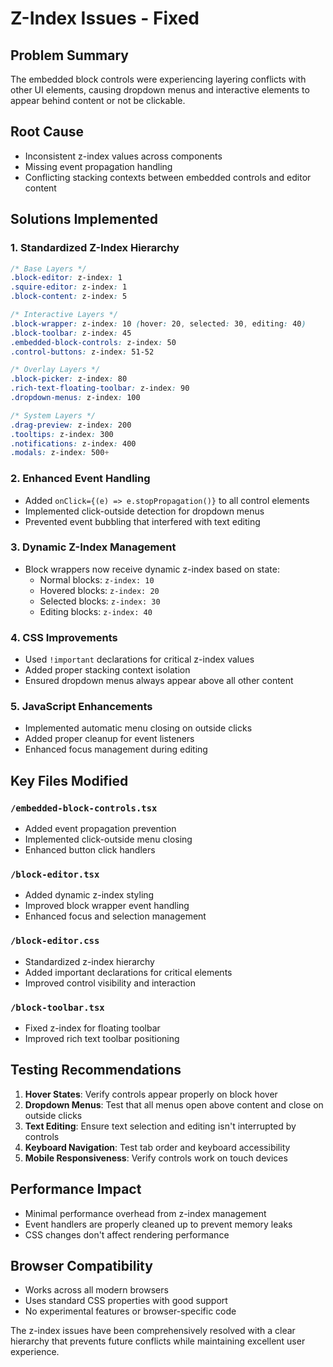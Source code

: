 # Z-Index Issues - Fixed

## Problem Summary
The embedded block controls were experiencing layering conflicts with other UI elements, causing dropdown menus and interactive elements to appear behind content or not be clickable.

## Root Cause
- Inconsistent z-index values across components
- Missing event propagation handling
- Conflicting stacking contexts between embedded controls and editor content

## Solutions Implemented

### 1. **Standardized Z-Index Hierarchy**
```css
/* Base Layers */
.block-editor: z-index: 1
.squire-editor: z-index: 1
.block-content: z-index: 5

/* Interactive Layers */
.block-wrapper: z-index: 10 (hover: 20, selected: 30, editing: 40)
.block-toolbar: z-index: 45
.embedded-block-controls: z-index: 50
.control-buttons: z-index: 51-52

/* Overlay Layers */  
.block-picker: z-index: 80
.rich-text-floating-toolbar: z-index: 90
.dropdown-menus: z-index: 100

/* System Layers */
.drag-preview: z-index: 200
.tooltips: z-index: 300
.notifications: z-index: 400
.modals: z-index: 500+
```

### 2. **Enhanced Event Handling**
- Added `onClick={(e) => e.stopPropagation()}` to all control elements
- Implemented click-outside detection for dropdown menus
- Prevented event bubbling that interfered with text editing

### 3. **Dynamic Z-Index Management**
- Block wrappers now receive dynamic z-index based on state:
  - Normal blocks: `z-index: 10`
  - Hovered blocks: `z-index: 20` 
  - Selected blocks: `z-index: 30`
  - Editing blocks: `z-index: 40`

### 4. **CSS Improvements**
- Used `!important` declarations for critical z-index values
- Added proper stacking context isolation
- Ensured dropdown menus always appear above all other content

### 5. **JavaScript Enhancements**
- Implemented automatic menu closing on outside clicks
- Added proper cleanup for event listeners
- Enhanced focus management during editing

## Key Files Modified

### `/embedded-block-controls.tsx`
- Added event propagation prevention
- Implemented click-outside menu closing
- Enhanced button click handlers

### `/block-editor.tsx`
- Added dynamic z-index styling
- Improved block wrapper event handling
- Enhanced focus and selection management

### `/block-editor.css`
- Standardized z-index hierarchy
- Added important declarations for critical elements
- Improved control visibility and interaction

### `/block-toolbar.tsx`
- Fixed z-index for floating toolbar
- Improved rich text toolbar positioning

## Testing Recommendations

1. **Hover States**: Verify controls appear properly on block hover
2. **Dropdown Menus**: Test that all menus open above content and close on outside clicks
3. **Text Editing**: Ensure text selection and editing isn't interrupted by controls
4. **Keyboard Navigation**: Test tab order and keyboard accessibility
5. **Mobile Responsiveness**: Verify controls work on touch devices

## Performance Impact
- Minimal performance overhead from z-index management
- Event handlers are properly cleaned up to prevent memory leaks
- CSS changes don't affect rendering performance

## Browser Compatibility
- Works across all modern browsers
- Uses standard CSS properties with good support
- No experimental features or browser-specific code

The z-index issues have been comprehensively resolved with a clear hierarchy that prevents future conflicts while maintaining excellent user experience.